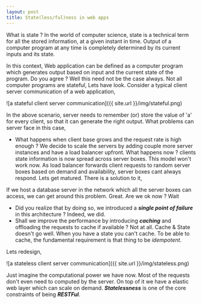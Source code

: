 ```yaml
---
layout: post
title: State(less/ful)ness in web apps
---
```


What is state ? In the world of computer science, state is a technical term for all the stored information, at a given instant in time. Output of a computer program 
at any time is completely determined by its current inputs and its state.

In this context, Web application can be defined as a computer program which generates output based on input and the current state of the program. Do you agree ? Well this 
need not be the case always. Not all computer programs are stateful, Lets have look. Consider a typical client server communication of a web application,

![a stateful client server communication]({{ site.url }}/img/stateful.png)

In the above scenario, server needs to remember (or) store the value of 'a' for every client, so that it can generate the right output. What problems can server face in this 
case,

* What happens when client base grows and the request rate is high enough ? We decide to scale the servers by adding couple more server instances and have a load balancer
upfront. What happens now ? clients state information is now spread across server boxes. This model won't work now. As load balancer forwards client requests to random server
 boxes based on demand and availability, server boxes cant always respond. Lets get matured. There is a solution to it,
 
If we host a database server in the network which all the server boxes can access, we can get around this problem. Great. Are we ok now ? Wait

* Did you realize that by doing so, we introduced a **_single point of failure_** in this architecture ? Indeed, we did.
* Shall we improve the performance by introducing **_caching_** and offloading the requests to cache if available ? Not at all. Cache & State doesn't go well. When you have a state 
you can't cache. To be able to cache, the fundamental requirement is that thing to be _idempotent_.

Lets redesign,

![a stateless client server communication]({{ site.url }}/img/stateless.png)

Just imagine the computational power we have now. Most of the requests don't even need to computed by the server. On top of it we have a elastic web layer which can scale on 
demand. **_Statelessness_** is one of the core constraints of being **_RESTFul_**.



